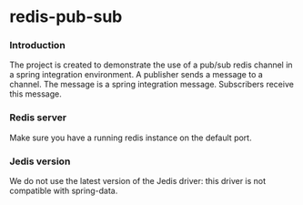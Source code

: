 redis-pub-sub
=============

### Introduction
The project is created to demonstrate the use of a pub/sub redis channel in a spring integration environment.
A publisher sends a message to a channel. The message is a spring integration message.
Subscribers receive this message.

### Redis server
Make sure you have a running redis instance on the default port.

### Jedis version
We do not use the latest version of the Jedis driver: this driver is not compatible with spring-data.
